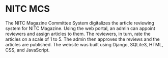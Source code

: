 # NITC MCS

The NITC Magazine Committee System digitalizes the article reviewing system for NITC Magazine. Using the web portal, an admin can appoint reviewers and assign articles to them. The reviewers, in turn, rate the articles on a scale of 1 to 5. The admin then approves the reviews and the articles are published.
The website was built using Django, SQLite3, HTML, CSS, and JavaScript.
